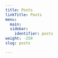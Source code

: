 ```yaml
---
title: Posts
linkTitle: Posts
menu:
  main:
  sidebar:
    identifier: posts
weight: -250
slug: posts

---
```

